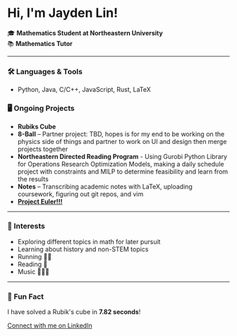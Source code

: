 # Hi, I'm Jayden Lin!

🎓 **Mathematics Student at Northeastern University**  
📚 **Mathematics Tutor**

---

### 🛠 Languages & Tools
- Python, Java, C/C++, JavaScript, Rust, LaTeX

### 🖥 Ongoing Projects
- **Rubiks Cube**
- **8-Ball** – Partner project: TBD, hopes is for my end to be working on the physics side of things and partner to work on UI and design then merge projects together
- **Northeastern Directed Reading Program** - Using Gurobi Python Library for Operations Research Optimization Models, making a daily schedule project with constraints and MILP to determine feasibility and learn from the results 
- **Notes** – Transcribing academic notes with LaTeX, uploading coursework, figuring out git repos, and vim
- [**Project Euler!!!**](https://projecteuler.net/)

---


### 🌱 Interests
- Exploring different topics in math for later pursuit
- Learning about history and non-STEM topics
- Running 🏃‍♂️
- Reading 📖
- Music 🎻🎹🎤

---

### 🎲 Fun Fact
I have solved a Rubik's cube in **7.82 seconds**!

[Connect with me on LinkedIn](https://www.linkedin.com/in/jaydenlin1/)
